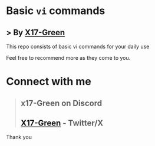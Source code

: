 # **Basic `vi` commands**
## > By [X17-Green](https://twitter.com/marksman_323)

This repo consists of basic vi commands for your daily use

Feel free to recommend more as they come to you.

# Connect with me 
> ## **x17-Green** on Discord
> ## [X17-Green](https://twitter.com/marksman_323) - Twitter/X

Thank you
